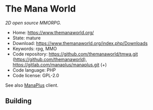 # The Mana World

_2D open source MMORPG._

- Home: https://www.themanaworld.org/
- State: mature
- Download: https://www.themanaworld.org/index.php/Downloads
- Keywords: rpg, MMO
- Code repository: https://github.com/themanaworld/tmwa.git (https://github.com/themanaworld), https://gitlab.com/manaplus/manaplus.git (+)
- Code language: PHP
- Code license: GPL-2.0

See also [ManaPlus](http://manaplus.org/) client.

## Building
